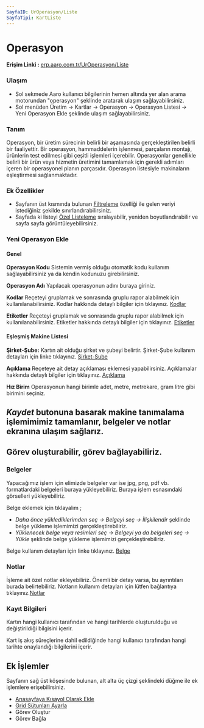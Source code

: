 ```yaml
---
SayfaID: UrOperasyon/Liste
SayfaTipi: KartListe
---
```


# Operasyon 

**Erişim Linki :** [erp.aaro.com.tr/UrOperasyon/Liste](erp.aaro.com.tr/UrOperasyon/Liste)

### Ulaşım

- Sol sekmede Aaro kullanıcı bilgilerinin hemen altında yer alan arama motorundan "operasyon" şeklinde aratarak ulaşım sağlayabilirsiniz.
- Sol menüden Üretim -> Kartlar -> Operasyon -> Operasyon Listesi -> Yeni Operasyon Ekle şeklinde ulaşım sağlayabilirsiniz.

### Tanım

Operasyon, bir üretim sürecinin belirli bir aşamasında gerçekleştirilen belirli bir faaliyettir.
Bir operasyon, hammaddelerin işlenmesi, parçaların montajı, ürünlerin test edilmesi gibi çeşitli işlemleri içerebilir. 
Operasyonlar genellikle belirli bir ürün veya hizmetin üretimini tamamlamak için gerekli adımları içeren bir operasyonel planın parçasıdır.
Operasyon listesiyle makinaların eşleştirmesi sağlanmaktadır.

### Ek Özellikler 

- Sayfanın üst kısmında bulunan [Filtreleme](../TemelOzellikler/SayfaKisitlari.md) özelliği ile gelen veriyi istediğiniz şekilde sınırlandırabilirsiniz.
- Sayfada ki listeyi [Özel Listeleme](../TemelOzellikler/ListeNesnesi.md) sıralayabilir, yeniden boyutlandırabilir ve sayfa sayfa görüntüleyebilirsiniz.

### Yeni Operasyon Ekle

#### Genel

**Operasyon Kodu** Sistemin vermiş olduğu otomatik kodu kullanım sağlayabilirsiniz ya da kendin kodunuzu girebilirsiniz.

**Operasyon Adı** Yapılacak operasyonun adını buraya giriniz.

**Kodlar** Reçeteyi gruplamak ve sonrasında gruplu rapor alabilmek için kullanılanabilirsiniz. Kodlar hakkında detaylı bilgiler için tıklayınız. [Kodlar](../TemelOzellikler/Kodlar.md)

**Etiketler** Reçeteyi gruplamak ve sonrasında gruplu rapor alabilmek için kullanılanabilirsiniz. Etiketler hakkında detaylı bilgiler için tıklayınız. [Etiketler](../TemelOzellikler/Etiketler.md)

#### Eşleşmiş Makine Listesi

**Şirket-Şube:** Kartın ait olduğu şirket ve şubeyi belirtir. Şirket-Şube kullanım detayları için linke tıklayınız. [Şirket-Şube](../TemelOzellikler/SirketSubeKart.md)

**Açıklama** Reçeteye ait detay açıklaması eklemesi yapabilirsiniz. Açıklamalar hakkında detaylı bilgiler için tıklayınız. [Açıklama](../TemelOzellikler/Aciklama.md)

**Hız Birim** Operasyonun hangi birimle adet, metre, metrekare, gram litre gibi birimini seçiniz.

## *Kaydet* butonuna basarak makine tanımalama işlemimimiz tamamlanır, belgeler ve notlar ekranına ulaşım sağlarız.
## Görev oluşturabilir, görev bağlayabiliriz.

### Belgeler

Yapacağımız işlem için elimizde belgeler var ise jpg, png, pdf vb. formatlardaki belgeleri buraya yükleyebiliriz.
Buraya işlem esnasındaki görselleri yükleyebiliriz.

Belge eklemek için tıklayalım ;

- *Daha önce yüklediklerimden seç -> Belgeyi seç
-> İlişkilendir* şeklinde belge yükleme işlemimizi gerçekleştirebiliriz.
- *Yüklenecek belge veya resimleri seç -> Belgeyi ya da
 belgeleri seç -> Yükle* şeklinde belge yükleme işlemimizi gerçekleştirebiliriz.

Belge kullanım detayları için linke tıklayınız. [Belge](../TemelOzellikler/Belgeler.md)

### Notlar 

İşleme ait özel notlar ekleyebiliriz. Önemli bir detay varsa, bu ayrıntıları burada belirtebiliriz. Notların kullanım detayları için lütfen bağlantıya tıklayınız.[Notlar](../TemelOzellikler/Notlar.md)

### Kayıt Bilgileri

Kartın hangi kullanıcı tarafından ve hangi tarihlerde oluşturulduğu ve değiştirildiği bilgisini içerir.

Kart iş akış süreçlerine dahil edildiğinde hangi kullanıcı tarafından hangi tarihte onaylandığı bilgilerini içerir. 

## Ek İşlemler

 Sayfanın sağ üst köşesinde bulunan, alt alta üç çizgi şeklindeki düğme ile ek işlemlere erişebilirsiniz.








- [Anasayfaya Kısayol Olarak Ekle](../TemelOzellikler/KisaYollaraEkleme.md)
- [Grid Sütunları Ayarla](../TemelOzellikler/GridSutunAyarlari.md)
- Görev Oluştur
- Görev Bağla